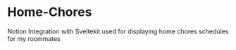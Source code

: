 # Home-Chores

Notion Integration with Sveltekit used for displaying home chores schedules for my roommates